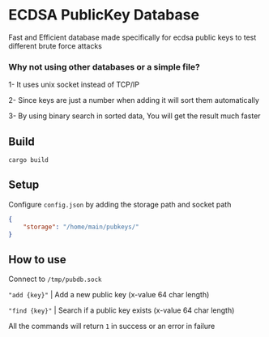 # ECDSA PublicKey Database

Fast and Efficient database made specifically for ecdsa public keys to test different brute force attacks


### Why not using other databases or a simple file?

1- It uses unix socket instead of TCP/IP

2- Since keys are just a number when adding it will sort them automatically

3- By using binary search in sorted data, You will get the result much faster

## Build

```
cargo build
```

## Setup

Configure `config.json` by adding the storage path and socket path

```json
{
    "storage": "/home/main/pubkeys/"
}
```

## How to use

Connect to `/tmp/pubdb.sock`

`"add {key}"` | Add a new public key (x-value 64 char length)

`"find {key}"` | Search if a public key exists (x-value 64 char length)

All the commands will return `1` in success or an error in failure
